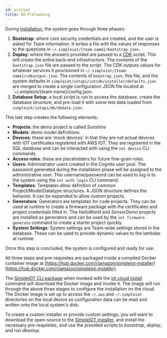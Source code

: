 ```yaml
---
id: preload
title: DB Preloading
---
```


During [installation](/docs/install/intro), the system goes through three phases:

1. **Bootstrap**: where core security credentials are created, and the user is asked for Team information. It writes a file with the values of responses to the questions in `~/.simpleiot/{team-name}/bootstrap.json`.
2. **Deploy**: where the answers provided are passed to a [CDK](https://aws.amazon.com/cdk/) script. This will create the entire back-end infrastructure. The contents of the `bootstrap.json` file are passed to the script. The CDK outputs values for whatever services it provisioned in `~/.simpleiot/{team-name}/cdkoutput.json`. The contents of `boostrap.json`, this file, and the system defaults in `simpleiot/iotapi/iotcdk/installer/defaults.json` are merged to create a single configuration JSON file located at `~/.simpleiot/{team-name}/config.json. 
3. **Database Setup**: a local script is run to access the database, create the database structure, and pre-load it with some test data loaded from `simpleiot/iotapi/db/dbdata.json`.

This last step creates the following elements:

- **Projects**: the demo project is called _Sunshine_
- **Models**: demo model definitions.
- **Devices**: these are 'mock devices' in that they are not actual devices with IOT certificates registered with AWS IOT. They are registered in the SQL database and can be interacted with using the `iot device` CLI commands.
- **Access roles**: these are placeholders for future fine-grain roles.
- **Users**: Administrator users created in the Cognito user pool. The password generated during the installation phase will be assigned to the administrative user. This username/password can be used to log in to the system using the `iot auth login` CLI command.
- **Templates**: Templates allow definition of common Project/Model/Datatype structures. A JSON structure defines the behavior. It can be expanded to allow custom projects.
- **Generators**: Generators are templates for code projects. They can be used at runtime to create a firmware package with the certificates and project credentials filled in. The _HelloWorld_ and _SensorDemo_ projects are installed as generators and can be used by the `iot firmware generate` command to create a starter project quickly.
- **System Settings**: System settings are Team-wide settings stored in the database. These can be used to provide dynamic values to the lambdas at runtime.

Once this step is concluded, the system is configured and ready for use.

All three steps and pre-requisites are packaged inside a compiled Docker container image at [https://hub.docker.com/r/amazon/simpleiot-installer](https://hub.docker.com/r/amazon/simpleiot-installer). 

The [SimpleIOT CLI package](https://pypi.org/project/simpleiot-cli/) when invoked with the [iot cloud install](/docs/documentation/cli/cloud) command will download the Docker image and invoke it. The image will run through the above three stages to configure the installation on the cloud. The Docker image is set up to access the `~/.aws` and `~/.simpleiot` directories on the local device so configuration data can be read and written onto the local system's disk.

To create a custom installer or provide custom settings, you will want to download the open-source to the [SimpleIOT installer](https://github.com/awslabs/simpleiot), and install the necessary pre-requisites, and use the provided scripts to _bootstrap_, _deploy_, and run _dbsetup_.